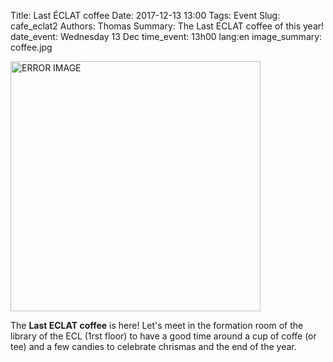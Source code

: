 Title:  Last ÉCLAT coffee 
Date: 2017-12-13 13:00
Tags: Event
Slug: cafe_eclat2
Authors: Thomas
Summary: The Last ECLAT coffee of this year!
date_event: Wednesday 13 Dec
time_event: 13h00
lang:en
image_summary: coffee.jpg 


<img src="/images/coffee.jpg" style="width:400px;" alt="ERROR IMAGE">

The __Last ECLAT coffee__ is here! Let's meet in the formation room of the library of the ECL (1rst floor) to have a good time around a cup of coffe (or tee) and a few candies to celebrate chrismas and the end of the year.


